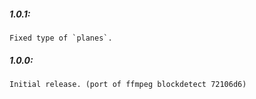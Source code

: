 ##### 1.0.1:
    Fixed type of `planes`.

##### 1.0.0:
    Initial release. (port of ffmpeg blockdetect 72106d6)
